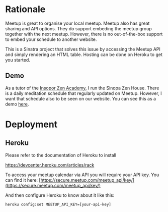 # Rationale

Meetup is great to organise your local meetup. Meetup also has great sharing
and API options. They do support embeding the meetup group together with the
next meetup. However, there is no out-of-the-box support to embed your
schedule to another website.

This is a Sinatra project that solves this issue by accessing the Meetup API
and simply rendering an HTML table. Hosting can be done on Heroku to get you
started.

## Demo

As a tutor of the [Insopor Zen Academy](http://insopor-zen-academy.com), I run
the Sinopa Zen House. There is a daily meditation schedule that regularly
updated on Meetup. However, I want that schedule also to be seen on our
website. You can see this as a demo
[here](http://insopor-zen-academy.com/zen-houses/sinopa-zen-house-menu/schedule).


# Deployment

## Heroku

Please refer to the documentation of Heroku to install

https://devcenter.heroku.com/articles/rack

To access your meetup calendar via API you will require your API key. You can
find it here:
[https://secure.meetup.com/meetup_api/key/](https://secure.meetup.com/meetup_api/key/)

And then configure Heroku to know about it like this:

`heroku config:set MEETUP_API_KEY=[your-api-key]`
